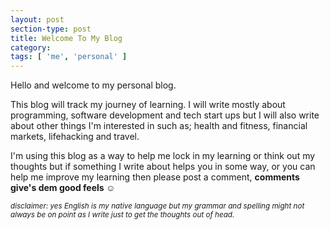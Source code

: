 ```yaml
---
layout: post
section-type: post
title: Welcome To My Blog
category:
tags: [ 'me', 'personal' ]
---
```


Hello and welcome to my personal blog.

This blog will track my journey of learning. I will write mostly about programming, software development and tech start ups but I will also write about other things I'm interested in such as; health and fitness, financial markets, lifehacking and travel.

I'm using this blog as a way to help me lock in my learning or think out my thoughts but if something I write about helps you in some way, or you can help me improve my learning then please post a comment, <strong>comments give's dem good feels :relaxed:</strong>

<small><i>disclaimer: yes English is my native language but my grammar and spelling might not always be on point as I write just to get the thoughts out of head.</i></small>